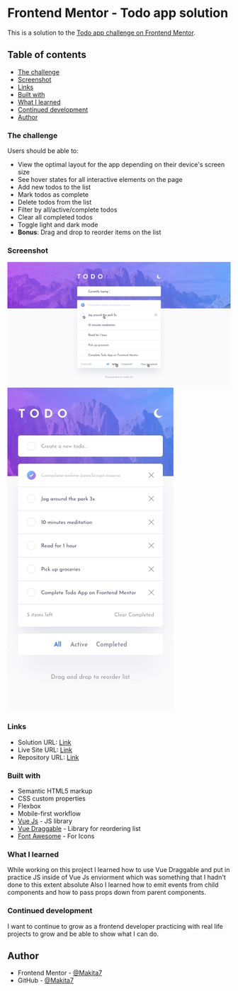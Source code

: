 # Frontend Mentor - Todo app solution

This is a solution to the [Todo app challenge on Frontend Mentor](https://www.frontendmentor.io/challenges/todo-app-Su1_KokOW).

## Table of contents

- [The challenge](#the-challenge)
- [Screenshot](#screenshot)
- [Links](#links)
- [Built with](#built-with)
- [What I learned](#what-i-learned)
- [Continued development](#continued-development)
- [Author](#author)

### The challenge

Users should be able to:

- View the optimal layout for the app depending on their device's screen size
- See hover states for all interactive elements on the page
- Add new todos to the list
- Mark todos as complete
- Delete todos from the list
- Filter by all/active/complete todos
- Clear all completed todos
- Toggle light and dark mode
- **Bonus**: Drag and drop to reorder items on the list

### Screenshot

![](./screenshot.jpg)
![](./screenshotMobile.jpg)

### Links

- Solution URL: [Link](https://www.frontendmentor.io/solutions/todo-app-LQybIhakOg)
- Live Site URL: [Link](https://makita7.github.io/Vue-TodoList/)
- Repository URL: [Link](https://github.com/Makita7/Vue-TodoList)

### Built with

- Semantic HTML5 markup
- CSS custom properties
- Flexbox
- Mobile-first workflow
- [Vue Js](https://vuejs.org/) - JS library
- [Vue Draggable](https://sortablejs.github.io/vue.draggable.next/#/simple) - Library for reordering list
- [Font Awesome](https://fontawesome.com/) - For Icons

### What I learned

While working on this project I learned how to use Vue Draggable and put in practice JS inside of Vue Js enviorment which was something that I hadn't done to this extent absolute
Also I learned how to emit events from child components and how to pass props down from parent components.

### Continued development

I want to continue to grow as a frontend developer practicing with real life projects to grow and be able to show what I can do.

## Author

<!-- - Website - [Add your name here](https://www.your-site.com) -->
- Frontend Mentor - [@Makita7](https://www.frontendmentor.io/profile/Makita7)
- GitHub - [@Makita7](https://github.com/Makita7)